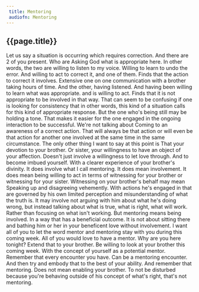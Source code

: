 ```yaml
---
 title: Mentoring
 audiofn: Mentoring
---
```


## {{page.title}}

Let us say a situation is occurring which requires correction. And there
are 2 of you present. Who are Asking God what is appropriate here. In
other words, the two are willing to listen to my voice. Willing to learn
to undo the error. And willing to act to correct it, and one of them.
Finds that the action to correct it involves. Extensive one on one
communication with a brother taking hours of time. And the other, having
listened. And having been willing to learn what was appropriate. and is
willing to act. Finds that it is not appropriate to be involved in that
way. That can seem to be confusing if one is looking for consistency
that in other words, this kind of a situation calls for this kind of
appropriate response. But the one who's being still may be holding a
tone. That makes it easier for the one engaged in the ongoing
interaction to be successful. We're not talking about Coming to an
awareness of a correct action. That will always be that action or will
even be that action for another one involved at the same time in the
same circumstance. The only other thing I want to say at this point is
That your devotion to your brother. Or sister, your willingness to have
an object of your affection. Doesn't just involve a willingness to let
love through. And to become imbued yourself. With a clearer experience
of your brother's divinity. It does involve what I call mentoring. It
does mean involvement. It does mean being willing to act in terms of
witnessing for your brother or witnessing for your sister. Witnessing on
your brother's behalf may mean Speaking up and disagreeing vehemently.
With actions he's engaged in that are governed by his own limited
perception and misunderstanding of what the truth is. It may involve not
arguing with him about what he's doing wrong, but instead talking about
what is true, what is right, what will work. Rather than focusing on
what isn't working. But mentoring means being involved. In a way that
has a beneficial outcome. It is not about sitting there and bathing him
or her in your beneficent love without involvement. I want all of you to
let the word mentor and mentoring stay with you during this coming week.
All of you would love to have a mentor. Why are you here tonight? Extend
that to your brother. Be willing to look at your brother this coming
week. With the concept of yourself as a potential mentor. Remember that
every encounter you have. Can be a mentoring encounter. And then try and
embody that to the best of your ability. And remember that mentoring.
Does not mean enabling your brother. To not be disturbed because you're
behaving outside of his concept of what's right, that's not mentoring.

